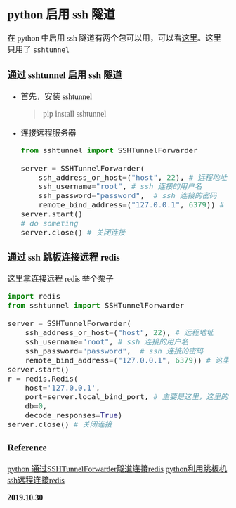 <font size=4 face='楷体'>

## python 启用 ssh 隧道  

在 python 中启用 ssh 隧道有两个包可以用，可以看[这里](https://www.cnblogs.com/sch01ar/p/8024380.html)。这里只用了 `sshtunnel`  

### 通过 sshtunnel 启用 ssh 隧道  
- 首先，安装 sshtunnel  
    > pip install sshtunnel

- 连接远程服务器
    ```python
    from sshtunnel import SSHTunnelForwarder

    server = SSHTunnelForwarder(
        ssh_address_or_host=("host", 22), # 远程地址
        ssh_username="root", # ssh 连接的用户名 
        ssh_password="password",  # ssh 连接的密码
        remote_bind_address=("127.0.0.1", 6379)) # 这里是连接远程 redis
    server.start()
    # do someting
    server.close() # 关闭连接
    ```

### 通过 ssh 跳板连接远程 redis  

这里拿连接远程 redis 举个栗子  

```python
import redis
from sshtunnel import SSHTunnelForwarder

server = SSHTunnelForwarder(
    ssh_address_or_host=("host", 22), # 远程地址
    ssh_username="root", # ssh 连接的用户名 
    ssh_password="password",  # ssh 连接的密码
    remote_bind_address=("127.0.0.1", 6379)) # 这里是连接远程 redis
server.start()
r = redis.Redis(
    host='127.0.0.1',
    port=server.local_bind_port, # 主要是这里，这里的端口是刚才 server 提供的
    db=0,
    decode_responses=True)
server.close() # 关闭连接
```


### Reference

[python 通过SSHTunnelForwarder隧道连接redis](https://blog.csdn.net/sinat_34209942/article/details/89880363)
[python利用跳板机ssh远程连接redis](https://blog.csdn.net/shirlytm/article/details/79106123)

**2019.10.30**
